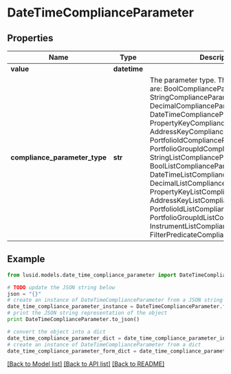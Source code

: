 # DateTimeComplianceParameter


## Properties
Name | Type | Description | Notes
------------ | ------------- | ------------- | -------------
**value** | **datetime** |  | 
**compliance_parameter_type** | **str** | The parameter type. The available values are: BoolComplianceParameter, StringComplianceParameter, DecimalComplianceParameter, DateTimeComplianceParameter, PropertyKeyComplianceParameter, AddressKeyComplianceParameter, PortfolioIdComplianceParameter, PortfolioGroupIdComplianceParameter, StringListComplianceParameter, BoolListComplianceParameter, DateTimeListComplianceParameter, DecimalListComplianceParameter, PropertyKeyListComplianceParameter, AddressKeyListComplianceParameter, PortfolioIdListComplianceParameter, PortfolioGroupIdListComplianceParameter, InstrumentListComplianceParameter, FilterPredicateComplianceParameter | 

## Example

```python
from lusid.models.date_time_compliance_parameter import DateTimeComplianceParameter

# TODO update the JSON string below
json = "{}"
# create an instance of DateTimeComplianceParameter from a JSON string
date_time_compliance_parameter_instance = DateTimeComplianceParameter.from_json(json)
# print the JSON string representation of the object
print DateTimeComplianceParameter.to_json()

# convert the object into a dict
date_time_compliance_parameter_dict = date_time_compliance_parameter_instance.to_dict()
# create an instance of DateTimeComplianceParameter from a dict
date_time_compliance_parameter_form_dict = date_time_compliance_parameter.from_dict(date_time_compliance_parameter_dict)
```
[[Back to Model list]](../README.md#documentation-for-models) [[Back to API list]](../README.md#documentation-for-api-endpoints) [[Back to README]](../README.md)


